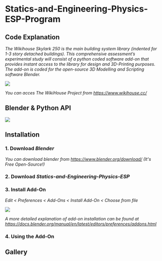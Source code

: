 # Statics-and-Engineering-Physics-ESP-Program

## Code Explanation

*The Wikihouse Skylark 250 is the main building system library (indented for 1-3 story detached buildings). This comprehensive assessment’s experimental study will consist of a python coded software add-on that provides instant access to the library for design and 3D-Printing purposes. The add-on is coded for the open-source 3D Modelling and Scripting software Blender.*

![](https://uploads-ssl.webflow.com/6118e2d27c92cc41c39747a0/61ce22877dc00c710a508697_WikiHouse%202022%20-%20logo%20-%20white.svg)

*You can acces The WikiHouse Project from https://www.wikihouse.cc/*


## Blender & Python API

![](https://download.blender.org/branding/blender_logo.png) 

## Installation

### 1. Download *Blender*

*You can download blender from https://www.blender.org/download/ (It's Free Open-Source!)*

### 2. Download *Statics-and-Engineering-Physics-ESP*

### 3. Install Add-On

*Edit < Preferences < Add-Ons < Install Add-On < Choose from file*

![](https://docs.blender.org/manual/en/latest/_images/editors_preferences_section_addons.png) 

*A more detailed explanation of add-on installation can be found at https://docs.blender.org/manual/en/latest/editors/preferences/addons.html*

### 4. Using the Add-On

## Gallery
